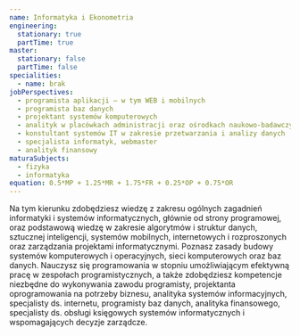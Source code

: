 ```yaml
---
name: Informatyka i Ekonometria
engineering:
  stationary: true
  partTime: true
master:
  stationary: false
  partTime: false
specialities:
  - name: brak
jobPerspectives:
  - programista aplikacji – w tym WEB i mobilnych
  - programista baz danych
  - projektant systemów komputerowych
  - analityk w placówkach administracji oraz ośrodkach naukowo-badawczych
  - konstultant systemów IT w zakresie przetwarzania i analizy danych
  - specjalista informatyk, webmaster
  - analityk finansowy
maturaSubjects:
  - fizyka
  - informatyka
equation: 0.5*MP + 1.25*MR + 1.75*FR + 0.25*OP + 0.75*OR
---
```


Na tym kierunku zdobędziesz wiedzę z zakresu ogólnych zagadnień informatyki i systemów informatycznych, głównie od strony programowej, oraz podstawową wiedzę w zakresie
algorytmów i struktur danych, sztucznej inteligencji, systemów mobilnych, internetowych i rozproszonych oraz zarządzania projektami informatycznymi. Poznasz zasady budowy systemów komputerowych i operacyjnych, sieci komputerowych oraz baz danych. Nauczysz się programowania w stopniu umożliwiającym efektywną pracę w zespołach programistycznych, a także zdobędziesz kompetencje niezbędne do wykonywania zawodu programisty, projektanta oprogramowania na potrzeby biznesu, analityka systemów informacyjnych, specjalisty ds. internetu, programisty baz danych, analityka finansowego, specjalisty ds. obsługi księgowych systemów informatycznych i wspomagających decyzje zarządcze.
